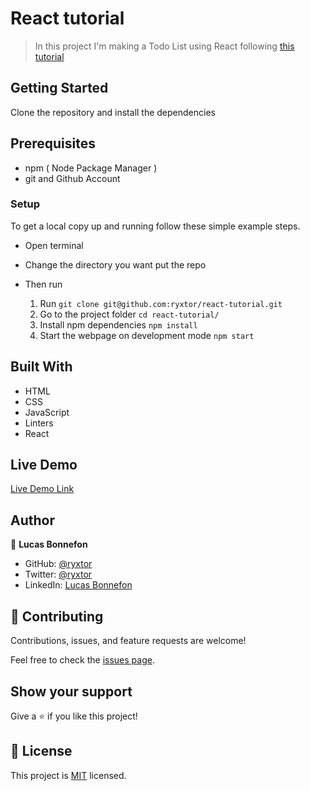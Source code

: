 # React tutorial

>  In this project I'm making a Todo List using React following [this tutorial](https://ibaslogic.com/react-tutorial-for-beginners/)

## Getting Started

Clone the repository and install the dependencies

## Prerequisites

- npm ( Node Package Manager )
- git and Github Account

### Setup

To get a local copy up and running follow these simple example steps.

- Open terminal
- Change the directory you want put the repo
- Then run
  
   1. Run `git clone git@github.com:ryxtor/react-tutorial.git`
   2. Go to the project folder `cd react-tutorial/`
   3. Install npm dependencies `npm install`
   4. Start the webpage on development mode `npm start`
## Built With

- HTML
- CSS
- JavaScript
- Linters
- React

## Live Demo

[Live Demo Link](https://ryxtor.github.io/react-tutorial/)
## Author

👤 **Lucas Bonnefon**

- GitHub: [@ryxtor](https://github.com/ryxtor)
- Twitter: [@ryxtor](https://twitter.com/ryxtor)
- LinkedIn: [Lucas Bonnefon](https://www.linkedin.com/in/lucas-bonnefon-074a01134/)

## 🤝 Contributing

Contributions, issues, and feature requests are welcome!

Feel free to check the [issues page](https://github.com/ryxtor/react-tutorial/issues).

## Show your support

Give a ⭐️ if you like this project!

## 📝 License

This project is [MIT](./MIT.md) licensed.